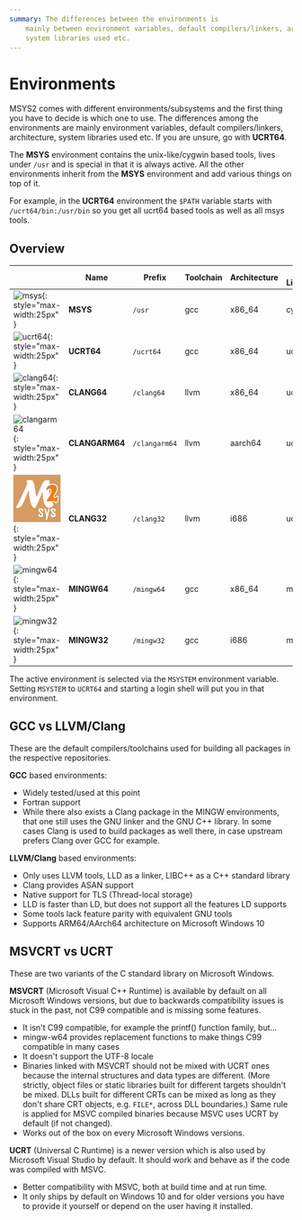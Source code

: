```yaml
---
summary: The differences between the environments is
    mainly between environment variables, default compilers/linkers, architecture,
    system libraries used etc.
---
```


# Environments

MSYS2 comes with different environments/subsystems and the first thing you have
to decide is which one to use. The differences among the environments are
mainly environment variables, default compilers/linkers, architecture,
system libraries used etc. If you are unsure, go with **UCRT64**.

The **MSYS** environment contains the unix-like/cygwin based tools, lives under
`/usr` and is special in that it is always active. All the other environments
inherit from the **MSYS** environment and add various things on top of it.

For example, in the **UCRT64** environment the `$PATH` variable starts with
`/ucrt64/bin:/usr/bin` so you get all ucrt64 based tools as well as all msys
tools.

## Overview

|                                                          | Name           | Prefix        | Toolchain | Architecture | C Library | C++ Library |
|----------------------------------------------------------|----------------|---------------|-----------|--------------|-----------|-------------|
| ![msys](msys.png){: style="max-width:25px" }             | **MSYS**       | `/usr`        | gcc       | x86_64       | cygwin    | libstdc++   |
| ![ucrt64](ucrt64.png){: style="max-width:25px" }         | **UCRT64**     | `/ucrt64`     | gcc       | x86_64       | ucrt      | libstdc++   |
| ![clang64](clang64.png){: style="max-width:25px" }       | **CLANG64**    | `/clang64`    | llvm      | x86_64       | ucrt      | libc++      |
| ![clangarm64](clangarm64.png){: style="max-width:25px" } | **CLANGARM64** | `/clangarm64` | llvm      | aarch64      | ucrt      | libc++      |
| ![clang32](clang32.png){: style="max-width:25px" }       | **CLANG32**    | `/clang32`    | llvm      | i686         | ucrt      | libc++      |
| ![mingw64](mingw64.png){: style="max-width:25px" }       | **MINGW64**    | `/mingw64`    | gcc       | x86_64       | msvcrt    | libstdc++   |
| ![mingw32](mingw32.png){: style="max-width:25px" }       | **MINGW32**    | `/mingw32`    | gcc       | i686         | msvcrt    | libstdc++   |

The active environment is selected via the `MSYSTEM` environment variable.
Setting `MSYSTEM` to `UCRT64` and starting a login shell will put you in that
environment.

## GCC vs LLVM/Clang

These are the default compilers/toolchains used for building all packages in the
respective repositories.

**GCC** based environments:

* Widely tested/used at this point
* Fortran support
* While there also exists a Clang package in the MINGW environments, that one
  still uses the GNU linker and the GNU C++ library. In some cases Clang is used
  to build packages as well there, in case upstream prefers Clang over GCC for
  example.

**LLVM/Clang** based environments:

* Only uses LLVM tools, LLD as a linker, LIBC++ as a C++ standard library
* Clang provides ASAN support
* Native support for TLS (Thread-local storage)
* LLD is faster than LD, but does not support all the features LD supports
* Some tools lack feature parity with equivalent GNU tools
* Supports ARM64/AArch64 architecture on Microsoft Windows 10

## MSVCRT vs UCRT

These are two variants of the C standard library on Microsoft Windows.

**MSVCRT** (Microsoft Visual C++ Runtime) is available by default on all
Microsoft Windows versions, but due to backwards compatibility issues is
stuck in the past, not C99 compatible and is missing some features.

* It isn't C99 compatible, for example the printf() function family, but...
* mingw-w64 provides replacement functions to make things C99 compatible in many
  cases
* It doesn't support the UTF-8 locale
* Binaries linked with MSVCRT should not be mixed with UCRT ones because the
  internal structures and data types are different. (More strictly, object
  files or static libraries built for different targets shouldn't be mixed.
  DLLs built for different CRTs can be mixed as long as they don't share
  CRT objects, e.g. `FILE*`, across DLL boundaries.) Same rule is applied for
  MSVC compiled binaries because MSVC uses UCRT by default (if not changed).
* Works out of the box on every Microsoft Windows versions.

**UCRT** (Universal C Runtime) is a newer version which is also used by
Microsoft Visual Studio by default. It should work and behave as if the
code was compiled with MSVC.

* Better compatibility with MSVC, both at build time and at run time.
* It only ships by default on Windows 10 and for older versions you have to
  provide it yourself or depend on the user having it installed.
